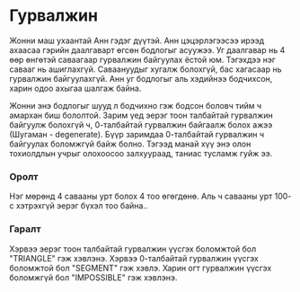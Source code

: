 Гурвалжин
=========
Жонни маш ухаантай Анн гэдэг дүүтэй. Анн цэцэрлэгээсээ ирээд ахаасаа гэрийн
даалгаварт өгсөн бодлогыг асуужээ. Уг даалгавар нь 4 өөр өнгөтэй саваагаар
гурвалжин байгуулах ёстой юм. Тэгэхдээ нэг савааг нь ашиглахгүй. Саваануудыг
хугалж болохгүй, бас хагасаар нь гурвалжин байгуулахгүй. Анн уг бодлогыг аль
хэдийнээ бодчихсон, харин одоо ахыгаа шалгаж байна.

Жонни энэ бодлогыг шууд л бодчихно гэж бодсон боловч тийм ч амархан биш
бололтой. Зарим үед эерэг тоон талбайтай гурвалжин байгуулж болохгүй ч,
0-талбайтай гурвалжин байгаалж болох ажээ (Шугаман - degenerate). Бүүр заримдаа
0-талбайтай гурвалжин ч байгуулах боломжгүй байж болно. Тэгээд манай хүү энэ
олон тохиолдлын учрыг олохоосоо залхуураад, таниас тусламж гуйж ээ.


### Оролт
Нэг мөрөнд $4$ савааны урт болох $4$ тоо өгөгдөнө. Аль ч савааны урт $100$-с
хэтрэхгүй эерэг бүхэл тоо байна..


### Гаралт
Хэрвээ эерэг тоон талбайтай гурвалжин үүсгэх боломжтой бол "TRIANGLE" гэж
хэвлэнэ. Хэрвээ 0-талбайтай гурвалжин үүсгэх боломжтой бол "SEGMENT" гэж хэвлэ.
Харин огт гурвалжин үүсгэх боломжгүй бол "IMPOSSIBLE" гэж хэвлэнэ.
